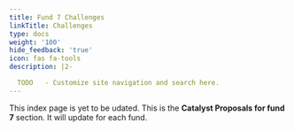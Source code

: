```yaml
---
title: Fund 7 Challenges
linkTitle: Challenges
type: docs
weight: '100'
hide_feedback: 'true'
icon: fas fa-tools
description: |2-

  TODO   - Customize site navigation and search here.
---
```


This index page is yet to be udated. This is the **Catalyst Proposals for fund 7** section. It will update for each fund.
